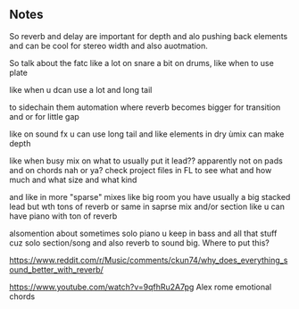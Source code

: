 ## Notes
So reverb and delay are important for depth and alo pushing back elements and can be cool for stereo width and also auotmation.

So talk about the fatc like a lot on snare a bit on drums, like when to use plate

like when u dcan use a lot and long tail

to sidechain them automation where reverb becomes bigger for transition and or for little gap

like on sound fx u can use long tail and like elements in dry ùmix can make depth 

like when busy mix on what to usually put it lead?? apparently not on pads and on chords nah or ya? check project files in FL to see what and how much and what size and what kind

and like in more "sparse" mixes like big room you have usually a big stacked lead but wth tons of reverb or same in saprse mix and/or section like u can have piano with ton of reverb

alsomention about sometimes solo piano u keep in bass and all that stuff cuz solo section/song and also reverb to sound big. Where to put this?

https://www.reddit.com/r/Music/comments/ckun74/why_does_everything_sound_better_with_reverb/

https://www.youtube.com/watch?v=9qfhRu2A7pg Alex rome emotional chords
